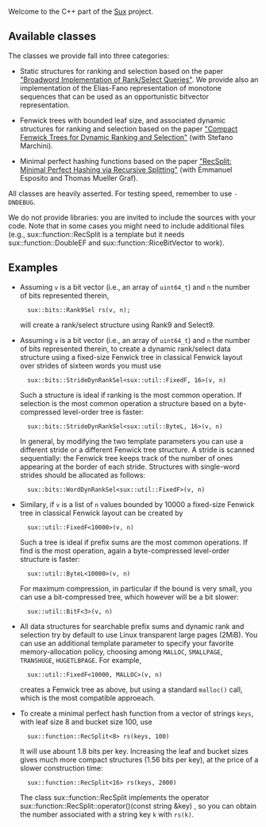 
Welcome to the C++ part of the [Sux](http://sux.di.unimi.it/) project.

Available classes
-----------------

The classes we provide fall into three categories:

* Static structures for ranking and selection based on the paper
  ["Broadword Implementation of Rank/Select
  Queries"](http://vigna.di.unimi.it/papers.php#VigBIRSQ).
  We provide also an implementation of the Elias-Fano representation of
  monotone sequences that can be used as an opportunistic bitvector
  representation.

* Fenwick trees with bounded leaf size, and associated dynamic structures for
  ranking and selection based on the paper ["Compact Fenwick Trees for
  Dynamic Ranking and Selection"](http://vigna.di.unimi.it/papers.php#MaVCFTDRS) (with
  Stefano Marchini).

* Minimal perfect hashing functions based on the paper ["RecSplit: Minimal
  Perfect Hashing via Recursive
  Splitting"](http://vigna.di.unimi.it/papers.php#EGVRS) (with Emmanuel
  Esposito and Thomas Mueller Graf).

All classes are heavily asserted. For testing speed, remember to use `-DNDEBUG`.

We do not provide libraries: you are invited to include the sources with your
code. Note that in some cases you might need to include additional files (e.g.,
sux::function::RecSplit is a template but it needs sux::function::DoubleEF
and sux::function::RiceBitVector to work).

Examples
--------

- Assuming `v` is a bit vector (i.e., an array of `uint64_t`) and `n` the number
  of bits represented therein,

        sux::bits::Rank9Sel rs(v, n);

  will create a rank/select structure using Rank9 and Select9.

- Assuming `v` is a bit vector (i.e., an array of `uint64_t`) and `n` the number
  of bits represented therein, to create a dynamic rank/select data structure
  using a fixed-size Fenwick tree in classical Fenwick layout over
  strides of sixteen words you must use

        sux::bits::StrideDynRankSel<sux::util::FixedF, 16>(v, n)

  Such a structure is ideal if ranking is the most common operation. If selection
  is the most common operation a structure based on a byte-compressed level-order
  tree is faster:

        sux::bits::StrideDynRankSel<sux::util::ByteL, 16>(v, n)

  In general, by modifying the two template parameters you can use a
  different stride or a different Fenwick tree structure. A stride is
  scanned sequentially: the Fenwick tree keeps track of the number of ones
  appearing at the border of each stride. Structures with single-word
  strides should be allocated as follows:

        sux::bits::WordDynRankSel<sux::util::FixedF>(v, n)

- Similary, if `v` is a list of `n` values bounded by 10000 a fixed-size
  Fenwick tree in classical Fenwick layout can be created by

        sux::util::FixedF<10000>(v, n)

  Such a tree is ideal if prefix sums are the most common operations. If
  find is the most operation, again a byte-compressed level-order
  structure is faster:

        sux::util::ByteL<10000>(v, n)

  For maximum compression, in particular if the bound is very small,
  you can use a bit-compressed tree, which however will be a bit slower:

        sux::util::BitF<3>(v, n)

- All data structures for searchable prefix sums and dynamic rank and selection
  try by default to use Linux transparent large pages (2MiB). You can use
  an additional template parameter to specify your favorite
  memory-allocation policy, choosing among `MALLOC`, `SMALLPAGE`,
  `TRANSHUGE`, `HUGETLBPAGE`. For example,

        sux::util::FixedF<10000, MALLOC>(v, n)

  creates a Fenwick tree as above, but using a standard `malloc()` call, which
  is the most compatible approeach.

- To create a minimal perfect hash function from a vector of strings `keys`, with
  leaf size 8 and bucket size 100, use

        sux::function::RecSplit<8> rs(keys, 100)

  It will use abount 1.8 bits per key. Increasing the leaf and bucket
  sizes gives much more compact structures (1.56 bits per key), at the
  price of a slower construction time:

        sux::function::RecSplit<16> rs(keys, 2000)

  The class sux::function::RecSplit implements the operator
  sux::function::RecSplit::operator()(const string &key) , so you
  can obtain the number associated with a string key `k` with `rs(k)`.
